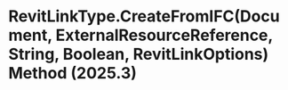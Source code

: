 # RevitLinkType.CreateFromIFC(Document, ExternalResourceReference, String, Boolean, RevitLinkOptions) Method (2025.3)

﻿